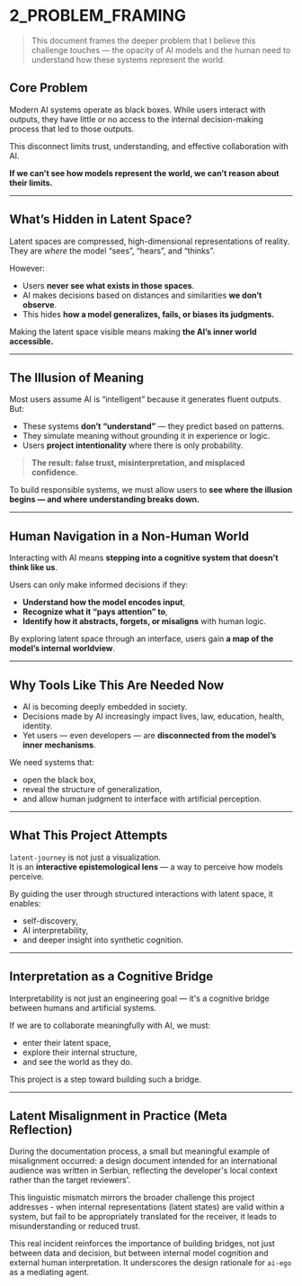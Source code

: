 # 2_PROBLEM_FRAMING

> This document frames the deeper problem that I believe this challenge touches — the opacity of AI models and the human need to understand how these systems represent the world.

## Core Problem

Modern AI systems operate as black boxes. While users interact with outputs, they have little or no access to the internal decision-making process that led to those outputs.

This disconnect limits trust, understanding, and effective collaboration with AI.

**If we can’t see how models represent the world, we can’t reason about their limits.**

---

## What’s Hidden in Latent Space?

Latent spaces are compressed, high-dimensional representations of reality. They are *where* the model “sees”, “hears”, and “thinks”.

However:

- Users **never see what exists in those spaces**.
- AI makes decisions based on distances and similarities **we don’t observe**.
- This hides **how a model generalizes, fails, or biases its judgments.**

Making the latent space visible means making **the AI’s inner world accessible.**

---

## The Illusion of Meaning

Most users assume AI is “intelligent” because it generates fluent outputs.  
But:

- These systems **don’t “understand”** — they predict based on patterns.
- They simulate meaning without grounding it in experience or logic.
- Users **project intentionality** where there is only probability.

> **The result: false trust, misinterpretation, and misplaced confidence.**

To build responsible systems, we must allow users to **see where the illusion begins — and where understanding breaks down.**

---

## Human Navigation in a Non-Human World

Interacting with AI means **stepping into a cognitive system that doesn’t think like us**.

Users can only make informed decisions if they:

- **Understand how the model encodes input**,  
- **Recognize what it “pays attention” to**,  
- **Identify how it abstracts, forgets, or misaligns** with human logic.

By exploring latent space through an interface, users gain **a map of the model’s internal worldview**.

---

## Why Tools Like This Are Needed Now

- AI is becoming deeply embedded in society.
- Decisions made by AI increasingly impact lives, law, education, health, identity.
- Yet users — even developers — are **disconnected from the model’s inner mechanisms**.

We need systems that:

- open the black box,
- reveal the structure of generalization,
- and allow human judgment to interface with artificial perception.

---

## What This Project Attempts

`latent-journey` is not just a visualization.  
It is an **interactive epistemological lens** — a way to perceive how models perceive.

By guiding the user through structured interactions with latent space, it enables:

- self-discovery,
- AI interpretability,
- and deeper insight into synthetic cognition.

---

## Interpretation as a Cognitive Bridge

Interpretability is not just an engineering goal — it's a cognitive bridge between humans and artificial systems.

If we are to collaborate meaningfully with AI, we must:

- enter their latent space,
- explore their internal structure,
- and see the world as they do.

This project is a step toward building such a bridge.

---

## Latent Misalignment in Practice (Meta Reflection)

During the documentation process, a small but meaningful example of misalignment occurred: a design document intended for an international audience was written in Serbian, reflecting the developer's local context rather than the target reviewers'.

This linguistic mismatch mirrors the broader challenge this project addresses - when internal representations (latent states) are valid within a system, but fail to be appropriately translated for the receiver, it leads to misunderstanding or reduced trust.

This real incident reinforces the importance of building bridges, not just between data and decision, but between internal model cognition and external human interpretation. It underscores the design rationale for `ai-ego` as a mediating agent.
